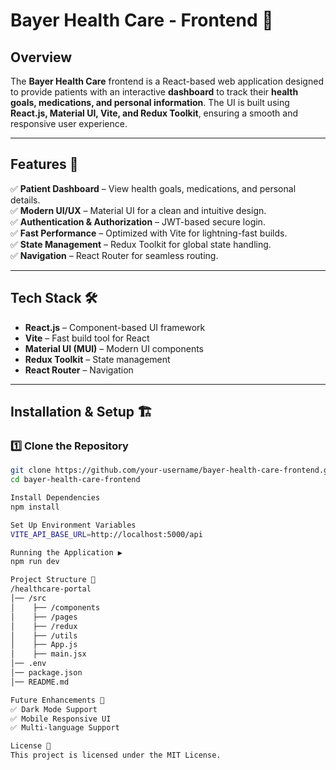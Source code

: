 # Bayer Health Care - Frontend 🏥

## Overview  
The **Bayer Health Care** frontend is a React-based web application designed to provide patients with an interactive **dashboard** to track their **health goals, medications, and personal information**. The UI is built using **React.js, Material UI, Vite, and Redux Toolkit**, ensuring a smooth and responsive user experience.

---

## Features 🚀  
✅ **Patient Dashboard** – View health goals, medications, and personal details.  
✅ **Modern UI/UX** – Material UI for a clean and intuitive design.  
✅ **Authentication & Authorization** – JWT-based secure login.  
✅ **Fast Performance** – Optimized with Vite for lightning-fast builds.  
✅ **State Management** – Redux Toolkit for global state handling.  
✅ **Navigation** – React Router for seamless routing.  

---

## Tech Stack 🛠  
- **React.js** – Component-based UI framework  
- **Vite** – Fast build tool for React  
- **Material UI (MUI)** – Modern UI components  
- **Redux Toolkit** – State management  
- **React Router** – Navigation  

---

## Installation & Setup 🏗  
### 1️⃣ Clone the Repository  
```sh
git clone https://github.com/your-username/bayer-health-care-frontend.git
cd bayer-health-care-frontend

Install Dependencies
npm install

Set Up Environment Variables
VITE_API_BASE_URL=http://localhost:5000/api

Running the Application ▶️
npm run dev

Project Structure 📂
/healthcare-portal
│── /src
│    ├── /components
│    ├── /pages
│    ├── /redux
│    ├── /utils
│    ├── App.js
│    ├── main.jsx
│── .env
│── package.json
│── README.md

Future Enhancements 🚀
✅ Dark Mode Support
✅ Mobile Responsive UI
✅ Multi-language Support

License 📜
This project is licensed under the MIT License.